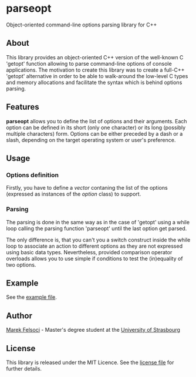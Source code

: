 # parseopt

Object-oriented command-line options parsing library for C++

## About

This library provides an object-oriented C++ version of the well-known C 'getopt' function allowing to parse command-line options of console applications. The motivation to create this library was to create a full-C++ 'getopt' alternative in order to be able to walk-around the low-level C types and memory allocations and facilitate the syntax which is behind options parsing.

## Features

**parseopt** allows you to define the list of options and their arguments. Each option can be defined in its short (only one character) or its long (possibly multiple characters) form. Options can be either preceded by a dash or a slash, depending on the target operating system or user's preference.

## Usage

### Options definition

Firstly, you have to define a *vector* contaning the list of the options (expressed as instances of the *option* class) to support. 

### Parsing

The parsing is done in the same way as in the case of 'getopt' using a while loop calling the parsing function 'parseopt' until the last option get parsed.

The only difference is, that you can't you a switch construct inside the while loop to associate an action to different options as they are not expressed using basic data types. Nevertheless, provided comparison operator overloads allows you to use simple if conditions to test the (in)equality of two options.

## Example

See the [example file](example.cpp).

## Author

[Marek Felsoci](mailto:marek.felsoci@gmail.com) - Master's degree student at the [University of Strasbourg](http://www.unistra.fr)

## License

This library is released under the MIT Licence. See the [license file](LICENSE) for further details.

